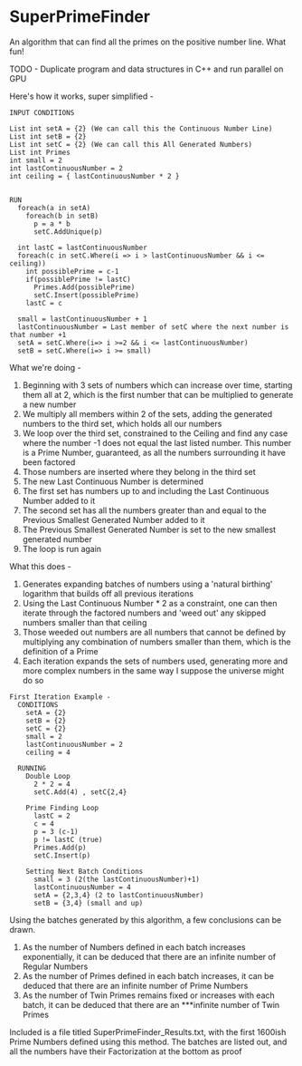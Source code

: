 # SuperPrimeFinder
An algorithm that can find all the primes on the positive number line. What fun!

TODO - Duplicate program and data structures in C++ and run parallel on GPU

Here's how it works, super simplified -

~~~~~~~~~~~~~~~~~~~~~~~~~~~~~~~~~~~~~~~~~~~~~~~~~~~~~~~~~~~~~~~~~~~~~~~~~~~~~~~~
INPUT CONDITIONS

List int setA = {2} (We can call this the Continuous Number Line)
List int setB = {2}
List int setC = {2} (We can call this All Generated Numbers)
List int Primes
int small = 2
int lastContinuousNumber = 2
int ceiling = { lastContinuousNumber * 2 }
  

RUN  
  foreach(a in setA)
    foreach(b in setB)
      p = a * b
      setC.AddUnique(p)
  
  int lastC = lastContinuousNumber
  foreach(c in setC.Where(i => i > lastContinuousNumber && i <= ceiling))
    int possiblePrime = c-1
    if(possiblePrime != lastC)
      Primes.Add(possiblePrime)
      setC.Insert(possiblePrime)
    lastC = c
  
  small = lastContinuousNumber + 1
  lastContinuousNumber = Last member of setC where the next number is that number +1
  setA = setC.Where(i=> i >=2 && i <= lastContinuousNumber)
  setB = setC.Where(i=> i >= small)
~~~~~~~~~~~~~~~~~~~~~~~~~~~~~~~~~~~~~~~~~~~~~~~~~~~~~~~~~~~~~~~~~~~~~~~~~~~~~~~~
  
What we're doing -
  1. Beginning with 3 sets of numbers which can increase over time, starting them all at 2, which is the first number that can be multiplied to generate a new number
  2. We multiply all members within 2 of the sets, adding the generated numbers to the third set, which holds all our numbers
  3. We loop over the third set, constrained to the Ceiling and find any case where the number -1 does not equal the last listed number. This number is a Prime Number, guaranteed, as all the numbers surrounding it have been factored
  4. Those numbers are inserted where they belong in the third set
  5. The new Last Continuous Number is determined
  6. The first set has numbers up to and including the Last Continuous Number added to it
  7. The second set has all the numbers greater than and equal to the Previous Smallest Generated Number added to it
  8. The Previous Smallest Generated Number is set to the new smallest generated number
  9. The loop is run again
  
What this does -
  1. Generates expanding batches of numbers using a 'natural birthing' logarithm that builds off all previous iterations
  2. Using the Last Continuous Number * 2 as a constraint, one can then iterate through the factored numbers and 'weed out' any skipped numbers smaller than that ceiling
  3. Those weeded out numbers are all numbers that cannot be defined by multiplying any combination of numbers smaller than them, which is the definition of a Prime
  4. Each iteration expands the sets of numbers used, generating more and more complex numbers in the same way I suppose the universe might do so
  
~~~~~~~~~~~~~~~~~~~~~~~~~~~~~~~~~~~~~~~~~~~~~~~~~~~~~~~~~~~~~~~~~~~~~~~~~~~~~~~~
First Iteration Example -
  CONDITIONS
    setA = {2}
    setB = {2}
    setC = {2}
    small = 2
    lastContinuousNumber = 2
    ceiling = 4
  
  RUNNING
    Double Loop
      2 * 2 = 4
      setC.Add(4) , setC{2,4}
      
    Prime Finding Loop
      lastC = 2
      c = 4
      p = 3 (c-1)
      p != lastC (true)
      Primes.Add(p)
      setC.Insert(p)
      
    Setting Next Batch Conditions
      small = 3 (2(the lastContinuousNumber)+1)
      lastContinuousNumber = 4
      setA = {2,3,4} (2 to lastContinuousNumber)
      setB = {3,4} (small and up)
~~~~~~~~~~~~~~~~~~~~~~~~~~~~~~~~~~~~~~~~~~~~~~~~~~~~~~~~~~~~~~~~~~~~~~~~~~~~~~~~

Using the batches generated by this algorithm, a few conclusions can be drawn.
  1. As the number of Numbers defined in each batch increases exponentially, it can be deduced that there are an infinite number of Regular Numbers
  2. As the number of Primes defined in each batch increases, it can be deduced that there are an infinite number of Prime Numbers
  3. As the number of Twin Primes remains fixed or increases with each batch, it can be deduced that there are an ***infinite number of Twin Primes

Included is a file titled SuperPrimeFinder_Results.txt, with the first 1600ish Prime Numbers defined using this method. The batches are listed out, and all the numbers have their Factorization at the bottom as proof
